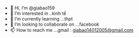 - 👋 Hi, I’m @giabao159
- 👀 I’m interested in ..kinh tế
- 🌱 I’m currently learning ...thpt
- 💞️ I’m looking to collaborate on ...facebook
- 📫 How to reach me ...gmail : giabao14012005@gmail.com

<!---
giabao159/giabao159 is a ✨ special ✨ repository because its `README.md` (this file) appears on your GitHub profile.
You can click the Preview link to take a look at your changes.
--->
